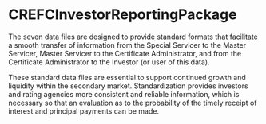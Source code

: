 # CREFCInvestorReportingPackage

The seven data files are designed to provide standard formats that facilitate a smooth transfer of information from the Special Servicer to the Master Servicer, Master Servicer to the Certificate Administrator, and from the Certificate Administrator to the Investor (or user of this data). 

These standard data files are essential to support continued growth and liquidity within the secondary market. Standardization provides investors and rating agencies more consistent and reliable information, which is necessary so that an evaluation as to the probability of the timely receipt of interest and principal payments can be made. 
